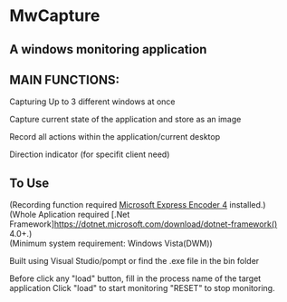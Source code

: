 # MwCapture

A windows monitoring application
-------------


## MAIN FUNCTIONS:

Capturing Up to 3 different windows at once

Capture current state of the application and store as an image

Record all actions within the application/current desktop

Direction indicator (for specifit client need)  



## To Use
(Recording function required [Microsoft Express Encoder 4](https://www.microsoft.com/en-ca/download/details.aspx?id=18974) installed.)  
(Whole Aplication required [.Net Framework]https://dotnet.microsoft.com/download/dotnet-framework() 4.0+.)  
(Minimum system requirement: Windows Vista(DWM))  

Built using Visual Studio/pompt or find the .exe file in the bin folder

Before click any "load" button, fill in the process name of the target application
Click "load" to start monitoring
"RESET" to stop monitoring.
